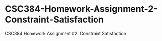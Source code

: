 # CSC384-Homework-Assignment-2-Constraint-Satisfaction
CSC384 Homework Assignment #2: Constraint Satisfaction
